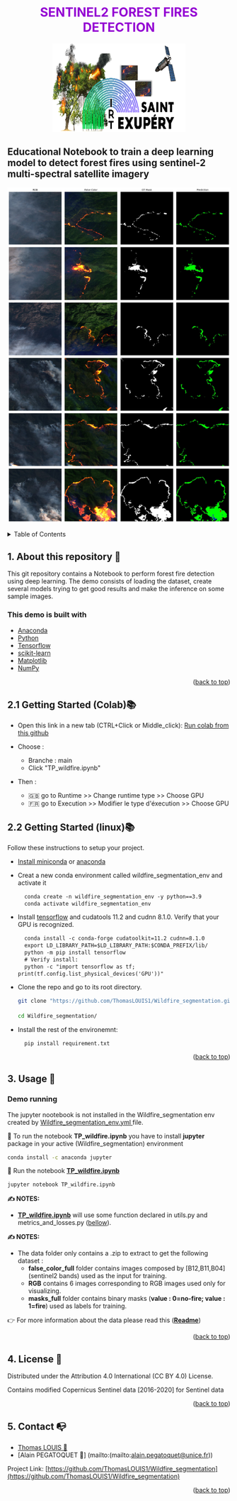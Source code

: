 <H1 align="center" style="color:darkviolet"> SENTINEL2 FOREST FIRES DETECTION </H1>

<p align="center">
<img src="images/logo.png"  width=300" height="200"><br>
</p>

## Educational Notebook to train a deep learning model to detect forest fires using sentinel-2 multi-spectral satellite imagery


<p align="center">
<img src="images/predictions.jpg" ><br>
</p>




<div id="top"></div>
<!-- TABLE OF CONTENTS -->
<details>
  <summary>Table of Contents</summary>
  <ol>
    <li><a href="#about-this-repository">About this repository</a></li>
    <li>
      <a href="#getting-Started">Getting started</a>
    </li>
    <li>
        <a href="#usage">Usage</a>
        <ul>
            <li><a href="#demo_running">Demo running</a></li>
            <li><a href="#data_structure">Data structure</a></li>
        </ul>
    </li>
    <li><a href="#license">License</a></li>
    <li><a href="#contact">Contact</a></li>
    <!-- <li><a href="#references">References</a></li> -->
  </ol>
</details>



<!-- ABOUT THE PROJECT -->

## <div id="about-this-repository">1. About this repository 💼 </div>

This git repository contains a Notebook to perform forest fire detection using deep learning. 
The demo consists of loading the dataset, create several models trying to get good results and make the inference on some sample images.


### <div id="packages"> This demo is built with </div>

* [Anaconda](https://www.anaconda.com/products/distribution)
* [Python](https://www.python.org/)
* [Tensorflow](https://www.tensorflow.org/)
* [scikit-learn](https://scikit-learn.org/)
* [Matplotlib](https://matplotlib.org/)
* [NumPy](https://numpy.org/)

<p align="right">(<a href="#top">back to top</a>)</p>



<!-- GETTING STARTED -->

## <div id="getting-Started"> 2.1 Getting Started (Colab)📚  </div>

* Open this link in a new tab (CTRL+Click or Middle_click): [Run colab from this github](https://githubtocolab.com/ThomasLOUIS1/Wildfire_segmentation.git)

* Choose : 
    - Branche : main
    - Click "TP_wildfire.ipynb"

* Then :
    - :uk: go to Runtime >> Change runtime type >> Choose GPU
    - :fr: go to Execution >> Modifier le type d'éxecution >> Choose GPU
## <div id="getting-Started"> 2.2 Getting Started (linux)📚  </div>

Follow these instructions to setup your project.


* [Install miniconda](https://docs.conda.io/projects/conda/en/latest/user-guide/install/linux.html) or [anaconda](https://www.anaconda.com/products/distribution)
* Creat a new conda environment called wildfire_segmentation_env and activate it

        conda create -n wildfire_segmentation_env -y python==3.9
        conda activate wildfire_segmentation_env

* Install [tensorflow]() and cudatools 11.2 and cudnn 8.1.0. Verify that your GPU is recognized.

        conda install -c conda-forge cudatoolkit=11.2 cudnn=8.1.0
        export LD_LIBRARY_PATH=$LD_LIBRARY_PATH:$CONDA_PREFIX/lib/
        python -m pip install tensorflow
        # Verify install:
        python -c "import tensorflow as tf; print(tf.config.list_physical_devices('GPU'))"


- Clone the repo and go to its root directory.

  ```sh
  git clone "https://github.com/ThomasLOUIS1/Wildfire_segmentation.git"
  
  cd Wildfire_segmentation/
  ```

- Install the rest of the environemnt:

        pip install requirement.txt


<p align="right">(<a href="#top">back to top</a>)</p>


<!-- USAGE EXAMPLES -->

## <div id="usage">3. Usage 📒 </div>

### <div id="demo_running"> Demo running</div>

The jupyter nootebook is not installed in the Wildfire_segmentation env created by <a href="https://github.com/ThomasLOUIS1/Wildfire_segmentation/Wildfire_segmentation_env.yml">Wildfire_segmentation_env.yml </a> file.

🚨 To run the notebook **TP_wildfire.ipynb** you have to install **jupyter** package in your active (Wildfire_segmentation) environment
```bash
conda install -c anaconda jupyter
```

🏁 Run the notebook [**TP_wildfire.ipynb**](https://github.com/ThomasLOUIS1/Wildfire_segmentation/TP_wildfire.ipynb)

```bash
jupyter notebook TP_wildfire.ipynb
```

**✍ NOTES:**

- [**TP_wildfire.ipynb**](https://github.com/ThomasLOUIS1/Wildfire_segmentation/TP_wildfire.ipynb) will use some function declared in
  utils.py and metrics_and_losses.py
  (<a href="#data_structure">bellow</a>).


**✍ NOTES:**

- The data folder only contains a .zip to extract to get the following dataset : 
    - **false_color_full** folder contains images composed by [B12,B11,B04] (sentinel2 bands) used as the input for training. 
    - **RGB** contains 6 images corresponding to RGB images used only for visualizing.
    - **masks_full** folder contains binary masks (**value : 0=no-fire; value : 1=fire**) used as labels for training.

👉 For more information about the data please read this ([__Readme__](https://ciar.irt-saintexupery.com/index.php/s/3RLvFSak6Qt7NnB/download?path=%2Fwildifre_data_20m&files=ReadMe_20m.md))

<p align="right">(<a href="#top">back to top</a>)</p>



<!-- LICENSE -->


## <div id="license">4. License 📑</div>

Distributed under the Attribution 4.0 International (CC BY 4.0) License. 

Contains modified Copernicus Sentinel data [2016-2020] for Sentinel data

<p align="right">(<a href="#top">back to top</a>)</p>



<!-- CONTACT -->


## <div id="contact">5. Contact 📭</div>

* [Thomas LOUIS 📧](mailto:thomas.louis@irt-saintexupery.com)
* [Alain PEGATOQUET 📧] (mailto:(mailto:alain.pegatoquet@unice.fr))



Project Link: [https://github.com/ThomasLOUIS1/Wildfire_segmentation](https://github.com/ThomasLOUIS1/Wildfire_segmentation)

<p align="right">(<a href="#top">back to top</a>)</p>



<!-- REFERENCES -->

<!-- ## <div id="references">5. References 📭 </div>


<p align="right">(<a href="#top">back to top</a>)</p> -->

